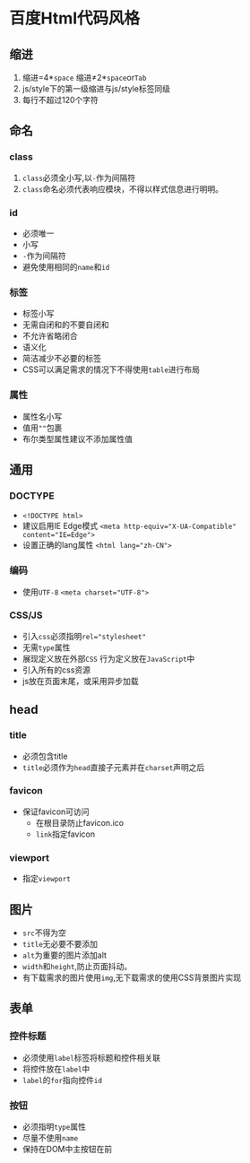 # 百度Html代码风格


## 缩进

1. 缩进=4*```space``` 缩进≠2*```space```or```Tab```
2. js/style下的第一级缩进与js/style标签同级
3. 每行不超过120个字符

## 命名

### class
1. ```class```必须全小写,以```-```作为间隔符
2. ```class```命名必须代表响应模块，不得以样式信息进行明明。
### id
-  必须唯一
-  小写
- ```-```作为间隔符
- 避免使用相同的```name```和```id```

### 标签
- 标签小写
- 无需自闭和的不要自闭和
- 不允许省略闭合
- 语义化
- 简洁减少不必要的标签
- CSS可以满足需求的情况下不得使用```table```进行布局

### 属性
- 属性名小写
- 值用```""```包裹
- 布尔类型属性建议不添加属性值

## 通用
### DOCTYPE
- ```<!DOCTYPE html>```
- 建议启用IE Edge模式
```<meta http-equiv="X-UA-Compatible" content="IE=Edge">```
- 设置正确的lang属性
```<html lang="zh-CN">```
### 编码
- 使用```UTF-8```
```<meta charset="UTF-8">```
### CSS/JS
- 引入```css```必须指明```rel="stylesheet"```
- 无需```type```属性
- 展现定义放在外部```CSS``` 行为定义放在```JavaScript```中
- 引入所有的css资源
- js放在页面末尾，或采用异步加载

## head

### title
- 必须包含title
- ```title```必须作为```head```直接子元素并在```charset```声明之后
### favicon
- 保证favicon可访问
    - 在根目录防止favicon.ico
    - ```link```指定favicon

### viewport
- 指定```viewport```

## 图片

- ```src```不得为空
- ```title```无必要不要添加
- ```alt```为重要的图片添加alt
- ```width```和```height```,防止页面抖动。
- 有下载需求的图片使用```img```,无下载需求的使用CSS背景图片实现

## 表单
### 控件标题
- 必须使用```label```标签将标题和控件相关联
 - 将控件放在```label```中
 - ```label```的```for```指向控件```id```
### 按钮
- 必须指明```type```属性
- 尽量不使用```name```
- 保持在DOM中主按钮在前

